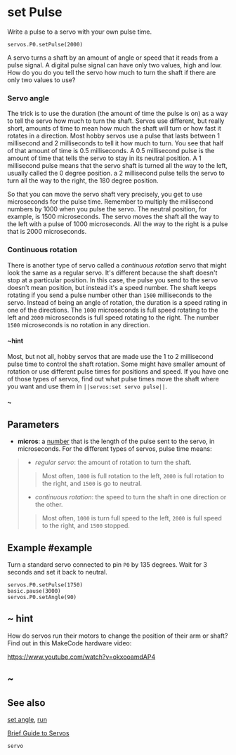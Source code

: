 # set Pulse

Write a pulse to a servo with your own pulse time.

```sig
servos.P0.setPulse(2000)
```

A servo turns a shaft by an amount of angle or speed that it reads from a pulse signal. A digital
pulse signal can have only two values, high and low. How do you do you tell the servo how much
to turn the shaft if there are only two values to use?

### Servo angle

The trick is to use the duration (the amount of time the pulse is on) as a way to tell the servo
how much to turn the shaft. Servos use different, but really short, amounts of time to mean how much the shaft will turn or how fast it rotates in a direction. Most hobby servos use a pulse that lasts between 1 millisecond and 2 milliseconds to tell it how much to turn. You see that half of that amount of time is 0.5 milliseconds. A 0.5 millisecond pulse is the amount of time that tells the servo to stay in its neutral position. A 1 millisecond pulse means that the servo shaft is turned all the way to the left, usually called the 0 degree position. a 2 millisecond pulse tells the servo to turn all the way to the right, the 180 degree position.

So that you can move the servo shaft very precisely, you get to use microseconds for the pulse time. Remember to multiply the millisecond numbers by 1000 when you pulse the servo. The neutral position, for example, is 1500 microseconds. The servo moves the shaft all the way to the left with a pulse of 1000 microseconds. All the way to the right is a pulse that is 2000 microseconds.

### Continuous rotation

There is another type of servo called a _continuous rotation_ servo that might look the same as a regular servo. It's different because the shaft doesn't stop at a particular position. In this case, the pulse you send to the servo doesn't mean position, but instead it's a speed number. The shaft keeps rotating if you send a pulse number other than `1500` milliseconds to the servo. Instead of being an angle of rotation, the duration is a speed rating in one of the directions. The `1000` microseconds is full speed rotating to the left and `2000` microseconds is full speed rotating to the right. The number `1500` microseconds is no rotation in any direction.

#### ~hint

Most, but not all, hobby servos that are made use the 1 to 2 millisecond pulse time to control the shaft rotation. Some might have smaller amount of rotation or use different pulse times for positions and speed. If you have one of those types of servos, find out what pulse times move the shaft where you want and use them in ``||servos:set servo pulse||``.

#### ~

## Parameters

* **micros**: a [number](types/number) that is the length of the pulse sent to the servo, in microseconds. For the different types of servos, pulse time means:
> * _regular servo_: the amount of rotation to turn the shaft.
>>Most often, `1000` is full rotation to the left, `2000` is full rotation to the right, and `1500` is go to neutral.
> * _continuous rotation_: the speed to turn the shaft in one direction or the other.
>>Most often, `1000` is turn full speed to the left, `2000` is full speed to the right, and `1500` stopped.

## Example #example

Turn a standard servo connected to pin `P0` by 135 degrees. Wait for 3 seconds and set it back to neutral.

```blocks
servos.P0.setPulse(1750)
basic.pause(3000)
servos.P0.setAngle(90)
```

## ~ hint

How do servos run their motors to change the position of their arm or shaft? Find out in this MakeCode hardware video:

https://www.youtube.com/watch?v=okxooamdAP4

## ~

## See also

[set angle](/reference/servos/set-angle),
[run](/reference/servos/run)

[Brief Guide to Servos](https://www.kitronik.co.uk/pdf/a-brief-guide-to-servos.pdf)

```package
servo
```
